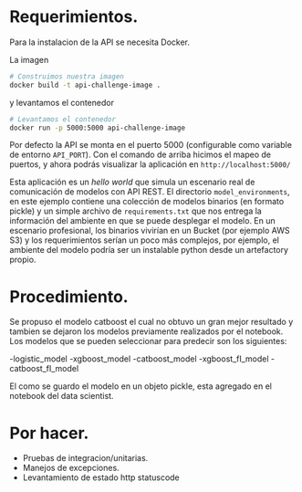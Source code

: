 # Requerimientos.

Para la instalacion de la API se necesita Docker.

La imagen

```sh
# Construimos nuestra imagen
docker build -t api-challenge-image .
```

y levantamos el contenedor

```sh
# Levantamos el contenedor
docker run -p 5000:5000 api-challenge-image
```

Por defecto la API se monta en el puerto 5000 (configurable como variable de entorno ``API_PORT``). Con el comando
de arriba hicimos el mapeo de puertos, y ahora podrás visualizar la aplicación en ``http://localhost:5000/``

Esta aplicación es un *hello world* que simula un escenario real de comunicación de modelos con API REST. El directorio
``model_environments``, en este ejemplo contiene una colección de modelos binarios (en formato pickle) y un simple
archivo de ``requirements.txt`` que nos entrega la información del ambiente en que se puede desplegar el modelo. En un escenario
profesional, los binarios vivirían en un Bucket (por ejemplo AWS S3) y los requerimientos serían un poco más complejos, por ejemplo,
el ambiente del modelo podría ser un instalable python desde un artefactory propio.


# Procedimiento.

Se propuso el modelo catboost el cual no obtuvo un gran mejor resultado y tambien se dejaron los modelos previamente realizados por el notebook. Los modelos que se pueden seleccionar para predecir son los siguientes:

-logistic_model
-xgboost_model
-catboost_model
-xgboost_fI_model
-catboost_fI_model

El como se guardo el modelo en un objeto pickle, esta agregado en el notebook del data scientist.

# Por hacer.

- Pruebas de integracion/unitarias.
- Manejos de excepciones.
- Levantamiento de estado http statuscode